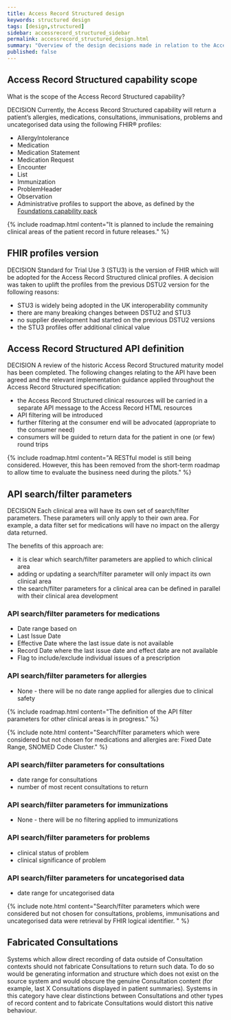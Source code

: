 ```yaml
---
title: Access Record Structured design
keywords: structured design
tags: [design,structured]
sidebar: accessrecord_structured_sidebar
permalink: accessrecord_structured_design.html
summary: "Overview of the design decisions made in relation to the Access Record Structured capability"
published: false
---
```


## Access Record Structured capability scope ##

What is the scope of the Access Record Structured capability?

<span class="label label-info">DECISION</span> Currently, the Access Record Structured capability will return a patient’s allergies, medications, consultations, immunisations, problems and uncategorised data using the following FHIR&reg; profiles:

- AllergyIntolerance
- Medication
- Medication Statement
- Medication Request
- Encounter
- List
- Immunization
- ProblemHeader
- Observation
- Administrative profiles to support the above, as defined by the [Foundations capability pack](foundations.html)

{% include roadmap.html content="It is planned to include the remaining clinical areas of the patient record in future releases." %}

## FHIR profiles version ##

<span class="label label-info">DECISION</span> Standard for Trial Use 3 (STU3) is the version of FHIR which will be adopted for the Access Record Structured clinical profiles. A decision was taken to uplift the profiles from the previous DSTU2 version for the following reasons:

- STU3 is widely being adopted in the UK interoperability community
- there are many breaking changes between DSTU2 and STU3
- no supplier development had started on the previous DSTU2 versions
- the STU3 profiles offer additional clinical value

## Access Record Structured API definition ##

<span class="label label-info">DECISION</span> A review of the historic Access Record Structured maturity model has been completed. The following changes relating to the API have been agreed and the relevant implementation guidance applied throughout the Access Record Structured specification:

- the Access Record Structured clinical resources will be carried in a separate API message to the Access Record HTML resources
- API filtering will be introduced
- further filtering at the consumer end will be advocated (appropriate to the consumer need)
- consumers will be guided to return data for the patient in one (or few) round trips

{% include roadmap.html content="A RESTful model is still being considered. However, this has been removed from the short-term roadmap to allow time to evaluate the business need during the pilots." %}

## API search/filter parameters ##

<span class="label label-info">DECISION</span> Each clinical area will have its own set of search/filter parameters. These parameters will only apply to their own area. For example, a data filter set for medications will have no impact on the allergy data returned.

The benefits of this approach are:

- it is clear which search/filter parameters are applied to which clinical area
- adding or updating a search/filter parameter will only impact its own clinical area
- the search/filter parameters for a clinical area can be defined in parallel with their clinical area development

### API search/filter parameters for medications ###

- Date range based on
- Last Issue Date
- Effective Date where the last issue date is not available
- Record Date where the last issue date and effect date are not available
- Flag to include/exclude individual issues of a prescription

### API search/filter parameters for allergies ###

- None - there will be no date range applied for allergies due to clinical safety

{% include roadmap.html content="The definition of the API filter parameters for other clinical areas is in progress." %}

{% include note.html content="Search/filter parameters which were considered but not chosen for medications and allergies are: Fixed Date Range, SNOMED Code Cluster." %}

### API search/filter parameters for consultations ###

- date range for consultations
- number of most recent consultations to return

### API search/filter parameters for immunizations ###

- None - there will be no filtering applied to immunizations

### API search/filter parameters for problems ###

- clinical status of problem
- clinical significance of problem

### API search/filter parameters for uncategorised data ###

- date range for uncategorised data

 {% include note.html content="Search/filter parameters which were considered but not chosen for consultations, problems, immunisations and uncategorised data were retrieval by FHIR logical identifier. " %}

## Fabricated Consultations ##

Systems which allow direct recording of data outside of Consultation contexts should not fabricate Consultations to return such data. To do so would be generating information and structure which does not exist on the source system and would obscure the genuine Consultation content (for example, last X Consultations displayed in patient summaries). Systems in this category have clear distinctions between Consultations and other types of record content and to fabricate Consultations would distort this native behaviour.
